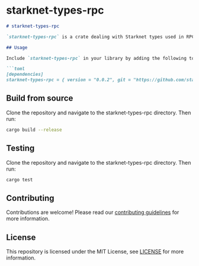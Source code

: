 # starknet-types-rpc

```markdown
# starknet-types-rpc

`starknet-types-rpc` is a crate dealing with Starknet types used in RPC communication, serde, and transport. This crate is part of an initiative to standardize the representation of the `Felt` type in Rust, reducing code complexity and improving performance across the Starknet Rust ecosystem.

## Usage

Include `starknet-types-rpc` in your library by adding the following to your `Cargo.toml`:

```toml
[dependencies]
starknet-types-rpc = { version = "0.0.2", git = "https://github.com/starknet-io/types-rs" }
```

## Build from source

Clone the repository and navigate to the starknet-types-rpc directory. Then run:

```bash
cargo build --release
```

## Testing

Clone the repository and navigate to the starknet-types-rpc directory. Then run:

```bash
cargo test
```

## Contributing

Contributions are welcome! Please read our [contributing guidelines](CONTRIBUTING.md) for more information.

## License

This repository is licensed under the MIT License, see [LICENSE](LICENSE) for more information.
